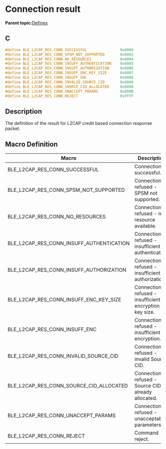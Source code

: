 # Connection result

**Parent topic:**[Defines](GUID-565156DB-69EB-46D5-863E-7A7329456648.md)

## C

```c
#define BLE_L2CAP_RES_CONN_SUCCESSFUL               0x0000
#define BLE_L2CAP_RES_CONN_SPSM_NOT_SUPPORTED       0x0002
#define BLE_L2CAP_RES_CONN_NO_RESOURCES             0x0004
#define BLE_L2CAP_RES_CONN_INSUFF_AUTHENTICATION    0x0005
#define BLE_L2CAP_RES_CONN_INSUFF_AUTHORIZATION     0x0006
#define BLE_L2CAP_RES_CONN_INSUFF_ENC_KEY_SIZE      0x0007
#define BLE_L2CAP_RES_CONN_INSUFF_ENC               0x0008
#define BLE_L2CAP_RES_CONN_INVALID_SOURCE_CID       0x0009
#define BLE_L2CAP_RES_CONN_SOURCE_CID_ALLOCATED     0x000A
#define BLE_L2CAP_RES_CONN_UNACCEPT_PARAMS          0x000B
#define BLE_L2CAP_RES_CONN_REJECT                   0xFFFF
```

## Description

The definition of the result for L2CAP credit based connection response packet.

## Macro Definition

|Macro|Description|
|-----|-----------|
|BLE\_L2CAP\_RES\_CONN\_SUCCESSFUL|Connection successful.|
|BLE\_L2CAP\_RES\_CONN\_SPSM\_NOT\_SUPPORTED|Connection refused - SPSM not supported.|
|BLE\_L2CAP\_RES\_CONN\_NO\_RESOURCES|Connection refused - no resource available.|
|BLE\_L2CAP\_RES\_CONN\_INSUFF\_AUTHENTICATION|Connection refused - insufficient authentication.|
|BLE\_L2CAP\_RES\_CONN\_INSUFF\_AUTHORIZATION|Connection refused - insufficient authorization.|
|BLE\_L2CAP\_RES\_CONN\_INSUFF\_ENC\_KEY\_SIZE|Connection refused - insufficient encryption key size.|
|BLE\_L2CAP\_RES\_CONN\_INSUFF\_ENC|Connection refused - insufficient encryption.|
|BLE\_L2CAP\_RES\_CONN\_INVALID\_SOURCE\_CID|Connection refused - invalid Source CID.|
|BLE\_L2CAP\_RES\_CONN\_SOURCE\_CID\_ALLOCATED|Connection refused - Source CID already allocated.|
|BLE\_L2CAP\_RES\_CONN\_UNACCEPT\_PARAMS|Connection refused - unacceptable parameters.|
|BLE\_L2CAP\_RES\_CONN\_REJECT|Command reject.|

